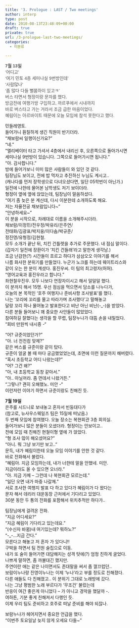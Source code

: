 ```yaml
---
title: '3. Prologue : LAST / Two meetings'
author: interp
type: post
date: 2010-08-13T23:48:09+00:00
draft: true
private: true
url: /3-prologue-last-two-meetings/
categories:
  - 미분류

---
```

<span class="Apple-style-span" style="color: rgb(80, 80, 80); font-family: tahoma, verdana, sans-serif, 굴림, Gulim; "><strong>7월 13일</strong><br /> &#8216;어디고&#8217;<br /> &#8216;여기 민토 4층 세미나실 9번방인데&#8217;<br /> &#8216;사람많나&#8217;<br /> &#8216;좀 많다 다들 뻘쭘하이 있고ㅋ&#8217;<br /> 버스 타면서 형정이랑 문자를 했다.<br /> 방금전에 여행가방 구입하고, 까르푸에서 시내까지<br /> 바로 버스타고 가는 거라서 조금 급한 마음이었다.<br /> 혜림이는 아르바이트 때문에 오늘 모임에 참석 못한다고 했다.</p> 

<p>
  민들레영토.<br /> 들어가니 훤칠하게 생긴 직원이 반기더라.<br /> &#8220;채보람씨 일행이신가요?&#8221;<br /> &#8220;네.&#8221;<br /> &#8220;엘리베이터 타고 가셔서 4층에서 내리신 후, 오른쪽으로 돌아가시면<br /> 세미나실 9번방이 있습니다. 그쪽으로 들어가시면 됩니다.&#8221;<br /> &#8220;아. 감사합니다.&#8221;<br /> 방에 들어가보니 이미 많은 사람들이 와 있던 것 같다.<br /> 팀장님도 보이고, 전에 밥 먹자고 추진하신 누님도 계시고..<br /> (캐나다를 먼저 장학생으로 다녀오셨다면, 일단 05학번이 아닌가.)<br /> 일전에 나한테 물어본 남학생도 저기 보이더라.<br /> 형정이 옆에 옆에&nbsp;앉았는데, 팀장님이 말씀하셨다.<br /> &#8220;여기 좀 늦은 분 계신데, 다시 이분한테 소개하도록 해요.<br /> 저는 자율전공 채보람입니다~&#8221;<br /> &#8220;안녕하세요~&#8221;<br /> 이 분을 시작으로, 차례대로 이름을 소개해주시더라.<br /> 채보람/이정민/전우정/박유리/은주연/<br /> 전태화/김광표/박지웅/이다솜/박규준/<br /> 정진영/유형정/김현철.<br /> 모두 소개가 끝난 뒤, 치킨 건틀렛을 추가로 주문했다. 내 점심 말이다.<br /> (갑자기 일전에 장환이가 &#8216;치킨 건들래&#8217;라고 말한게 생각남.)<br /> 조금 난감한(?) 시간들이 흐르고 하다가 삼삼오오 이야기를 해서<br /> 나름 화사한 분위기를 만들었다. 누군가 노크를 하는데 웨이트리스와<br /> 같이 오는 한 분이 계셨다. 홍진우씨. 이 팀의 최고령자(허허).<br /> &#8220;영어교육과 홍진우라고 합니다.&#8221;<br /> 좌현철우진우. 모두 나보다 연장자이시고 해서 덜덜덜 했다.<br /> 이 분까지 해서 15명. 우선 점심을 먹으면서 담소를 나누다가,<br /> 오늘의 본 목적인 &#8216;호주 여행지나 준비사항 조사발표&#8217;를 했다.<br /> 나는 &#8216;꼬리에 꼬리를 물고 따라가며 조사했다&#8217;고 말해놓고<br /> 달랑 꼬리 하나 물어놓고 발표한다고 비난 아닌 비난(-_-)을 받았다.<br /> 다른 분들 들어보니 꽤 중요한 사안들이 많았었다.<br /> 참여하길 잘했다는 생각을 할 무렵, 팀장누나가 대뜸 손을 내밀었다.<br /> &#8220;회비 만원씩 내시죵 -&#8220;
</p>

<p>
  &#8220;어? 규준이었던가?&#8221;<br /> &#8220;아. 너 전전컴 맞제?&#8221;<br /> 같은 버스를 규준이랑 같이 탔다.<br /> 규준이 얼굴 볼 때 마다 궁금했었었는데, 초면에 이런 질문까지 해버렸다.<br /> &#8220;혹시 초등학교 어디 나왔는데?&#8221;<br /> &#8220;어? 그건 왜?&#8221;<br /> &#8220;아, 내 초등학교 동창 같아서.&#8221;<br /> &#8220;아.. 아닐꺼라. 좀 먼데서 나왔거든.&#8221;<br /> &#8220;그렇나? 괜히 오해했노. 미안 -&#8220;<br /> 이런저런 이야기 하면서 규준이랑도 친해진 듯.
</p>

<p>
  <strong>7월 19일</strong><br /> 은주를 시드니로 보내놓고 혼자서 빈둥대다가<br /> (참고로, 뉴사우스웨일즈 팀은 15일에 떠났음.)<br /> 두 번째 모임에 참여했다. 오늘 장소는 복현회관 3층 회의실.<br /> 들어가보니 많은 분들이 오셨더라. 형정이는 안보이고..<br /> 전에 모임 때 친해진 현철이형 옆에 가 앉았다.<br /> &#8220;형 조사 많이 해오셨어요?&#8221;<br /> &#8220;아니. 뭐 그냥 보기만 보고..&#8221;<br /> 문득, 내가 혜림이한테 오늘 모임 이야기를 안한 것 같다.<br /> 바로 전화해서 불렀다.<br /> &#8220;혜림아. 지금 모임하는데, 내가 너한테 말을 안했네. 미안.<br /> 지금이라도 올 수 있으면 오너라.&#8221;<br /> &#8220;아. 지금 가께 &#8211; 그런데 나 복현회관 모르는데.&#8221;<br /> &#8220;일단 오면 내가 마중 나갈께.&#8221;<br /> 서로 조사한 여행지 발표 다 하고 있다가 혜림이가 다 왔다는<br /> 문자 해서 데리러 대운동장 근처에서 기다리고 있었다.<br /> 30분 동안 두 통의 전화를 포함해서 위치추적만 하다가..
</p>

<p>
  팀장님에게 걸려온 전화.<br /> &#8220;지금 어디세요?&#8221;<br /> &#8220;지금 혜림이 기다리고 있는데요.&#8221;<br /> &#8220;(수신자 바뀜)내 여기있는데? 뭐하노?&#8221;<br /> &#8220;-_-&#8230;지금 간다.&#8221;<br /> 모른다고 해놓고 저 혼자 가 있다니!!<br /> 구박을 하면서 팀 전원 술집으로 이동.<br /> 내가 또 술이 들어가면 대담해지는 성격 탓에(?) 엄청 친하게 굴었다.<br /> 나쁘게 말하면, 좀 까불대긴 했지만.<br /> 주연이란 애는 같은 나이면서도 존대말을 써서 좀 껄끄럽던..<br /> 보람이누나랑 진영이누나는 이제 &#8216;누나&#8217;라고 부를 정도로 친해졌다.<br /> 다른 애들도 다 친해졌고.. 이 분위기 그대로 노래방에 갔다.<br /> 나는 그냥 평범한 노래 부르다가 &#8216;무조건&#8217; 불렀는데<br /> 반응이 여간 좋은게 아니었다 &#8211; 가 아니고 경악을 했달까 -.<br /> 여하튼, 기분 좋게 친해져서 다행인 듯.<br /> 이제 우리 팀도 준비하고 호주로 떠날 준비를 해야 되잖나.
</p>

<p>
  보람누나가 헤어지면서 중요한 언급을 했다.&nbsp;<br /> &#8220;이번주 토요일날 늦지 않게 오세요 다들~&#8221;</span>
</p>
